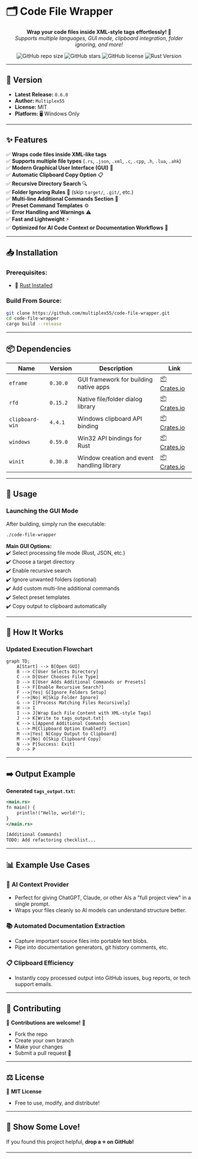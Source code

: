 # 🗂️ **Code File Wrapper**  

<p align="center">
  <b>Wrap your code files inside XML-style tags effortlessly! 🚀</b> <br>
  <i>Supports multiple languages, GUI mode, clipboard integration, folder ignoring, and more!</i>
</p>

<p align="center">
  <img alt="GitHub repo size" src="https://img.shields.io/github/repo-size/multiplex55/code-file-wrapper">
  <img alt="GitHub stars" src="https://img.shields.io/github/stars/multiplex55/code-file-wrapper?style=social">
  <img alt="GitHub license" src="https://img.shields.io/github/license/multiplex55/code-file-wrapper">
  <img alt="Rust Version" src="https://img.shields.io/badge/Rust-Edition%202021-orange">
</p>

---

## 📌 Version  
- **Latest Release:** `0.6.0`
- **Author:** `Multiplex55`
- **License:** MIT  
- **Platform:** 🖥 Windows Only  

---

## ✨ Features  
✅ **Wraps code files inside XML-like tags**  
✅ **Supports multiple file types** (`.rs`, `.json`, `.xml`, `.c`, `.cpp`, `.h`, `.lua`, `.ahk`)  
✅ **Modern Graphical User Interface (GUI)** 🎨  
✅ **Automatic Clipboard Copy Option** 📋  
✅ **Recursive Directory Search** 🔍  
✅ **Folder Ignoring Rules** 📂 (skip `target/`, `.git/`, etc.)  
✅ **Multi-line Additional Commands Section** 📝  
✅ **Preset Command Templates** ⚙️  
✅ **Error Handling and Warnings** ⚠️  
✅ **Fast and Lightweight** ⚡  
✅ **Optimized for AI Code Context or Documentation Workflows** 🤖  

---

## 📥 Installation  

### **Prerequisites:**  
- 🦀 [Rust Installed](https://www.rust-lang.org/tools/install)  

### **Build From Source:**  
```sh
git clone https://github.com/multiplex55/code-file-wrapper.git
cd code-file-wrapper
cargo build --release
```

---

## 📦 Dependencies  

| Name             | Version | Description                                  | Link |
|------------------|---------|----------------------------------------------|------|
| `eframe`         | `0.30.0` | GUI framework for building native apps      | [📦 Crates.io](https://crates.io/crates/eframe) |
| `rfd`            | `0.15.2` | Native file/folder dialog library           | [📦 Crates.io](https://crates.io/crates/rfd) |
| `clipboard-win`  | `4.4.1`  | Windows clipboard API binding               | [📦 Crates.io](https://crates.io/crates/clipboard-win) |
| `windows`        | `0.59.0` | Win32 API bindings for Rust                 | [📦 Crates.io](https://crates.io/crates/windows) |
| `winit`          | `0.30.8` | Window creation and event handling library | [📦 Crates.io](https://crates.io/crates/winit) |

---

## 🚀 Usage  

### **Launching the GUI Mode**  
After building, simply run the executable:

```sh
./code-file-wrapper
```

**Main GUI Options:**  
✔️ Select processing file mode (Rust, JSON, etc.)  
✔️ Choose a target directory  
✔️ Enable recursive search  
✔️ Ignore unwanted folders (optional)  
✔️ Add custom multi-line additional commands  
✔️ Select preset templates  
✔️ Copy output to clipboard automatically

---

## 📜 How It Works  

### **Updated Execution Flowchart**  
```mermaid
graph TD;
    A[Start] --> B[Open GUI]
    B --> C[User Selects Directory]
    C --> D[User Chooses File Type]
    D --> E[User Adds Additional Commands or Presets]
    E --> F[Enable Recursive Search?]
    F -->|Yes| G[Ignore Folders Setup]
    F -->|No| H[Skip Folder Ignore]
    G --> I[Process Matching Files Recursively]
    H --> I
    I --> J[Wrap Each File Content with XML-style Tags]
    J --> K[Write to tags_output.txt]
    K --> L[Append Additional Commands Section]
    L --> M{Clipboard Option Enabled?}
    M -->|Yes| N[Copy Output to Clipboard]
    M -->|No| O[Skip Clipboard Copy]
    N --> P[Success: Exit]
    O --> P
```

---

## ➡️ Output Example  

**Generated `tags_output.txt`:**
```xml
<main.rs>
fn main() {
    println!("Hello, world!");
}
</main.rs>

[Additional Commands]
TODO: Add refactoring checklist...
```

---

## 📊 Example Use Cases  

### 📝 **AI Context Provider**
- Perfect for giving ChatGPT, Claude, or other AIs a "full project view" in a single prompt.
- Wraps your files cleanly so AI models can understand structure better.

### 📚 **Automated Documentation Extraction**
- Capture important source files into portable text blobs.
- Pipe into documentation generators, git history comments, etc.

### 📋 **Clipboard Efficiency**
- Instantly copy processed output into GitHub issues, bug reports, or tech support emails.

---

## 🤝 Contributing  

🎉 **Contributions are welcome!** 🎉  

- Fork the repo  
- Create your own branch  
- Make your changes  
- Submit a pull request 🚀

---

## ⚖️ License  

📜 **MIT License**  
- Free to use, modify, and distribute!  

---

## 🌟 Show Some Love!  

If you found this project helpful, **drop a ⭐ on GitHub!**  

---
